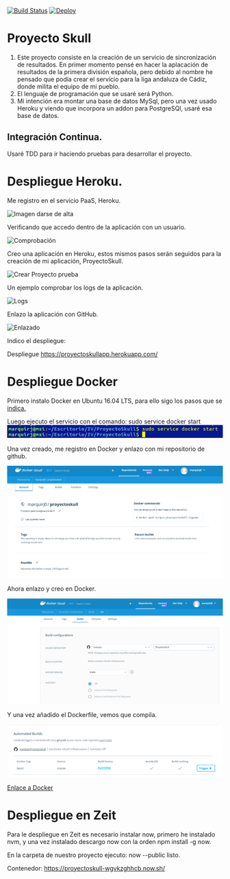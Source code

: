 [![Build Status](https://travis-ci.org/marquirj/ProyectoSkull.svg?branch=master)](https://travis-ci.org/marquirj/ProyectoSkull)
[![Deploy](https://www.herokucdn.com/deploy/button.svg)](https://heroku.com/deploy?template=hhttps://github.com/marquirj/ProyectoSkull)

# Proyecto Skull

 1. Este proyecto consiste en la creación de un servicio de sincronización de resultados. En primer momento pensé en hacer la aplacación de resultados de la primera división española, pero debido al nombre he pensado que podía crear el servicio para la liga andaluza de Cádiz, donde milita el equipo de mi pueblo.
 2. El lenguaje de programación que se usaré será Python.
 3. Mi intención era montar una base de datos MySql, pero una vez usado Heroku y viendo que incorpora un addon para PostgreSQl, usaré esa base de datos.

## Integración Continua.

 Usaré TDD para ir haciendo pruebas para desarrollar el proyecto.

# Despliegue Heroku.

Me registro en el servicio PaaS, Heroku.

![Imagen darse de alta](/img/1.png)

Verificando que accedo dentro de la aplicación con un usuario.

![Comprobación](/img/2.png)

Creo una aplicación en Heroku, estos mismos pasos serán seguidos para la creación de mi aplicación, ProyectoSkull.

![Crear Proyecto prueba](/img/3.png)

Un ejemplo comprobar los logs de la aplicación.

![Logs](/img/4.png)


Enlazo la aplicación con GitHub.

![Enlazado](/img/5.png)

Indico el despliegue:

Despliegue https://proyectoskullapp.herokuapp.com/

# Despliegue Docker

Primero instalo Docker en Ubuntu 16.04 LTS, para ello sigo los pasos que se [indica.](https://docs.docker.com/engine/installation/linux/docker-ce/ubuntu/#upgrade-docker-after-using-the-convenience-script)

Luego ejecuto el servicio con el comando: sudo service docker start
 ![Start](/img/6.png)

 Una vez creado, me registro en Docker y enlazo con mi repositorio de github.

 ![Registro](/img/8.png)

 Ahora enlazo y creo en Docker.

 ![Enlazado](/img/7.png)

Y una vez añadido el Dockerfile, vemos que compila.

![Construcción](/img/9.png)

[Enlace a Docker](https://cloud.docker.com/swarm/marquirj0/repository/docker/marquirj0/proyectoskull/general)


# Despliegue en Zeit

Para le despliegue en Zeit es necesario instalar now, primero he instalado nvm, y una vez instalado descargo now con la orden npm install -g now.

En la carpeta de nuestro proyecto ejecuto: now --public listo.

Contenedor: https://proyectoskull-wgvkzghhcb.now.sh/
